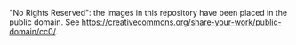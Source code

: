 "No Rights Reserved": the images in this repository have been placed in the public domain. See https://creativecommons.org/share-your-work/public-domain/cc0/.

